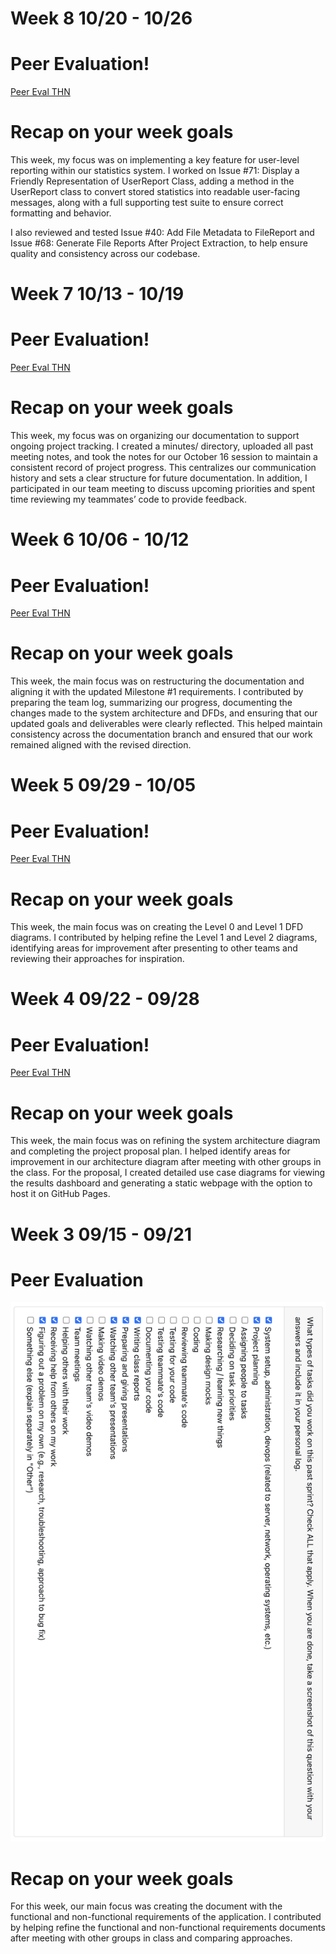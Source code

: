 # Week 8 10/20 - 10/26

# Peer Evaluation!
[Peer Eval THN](./log_images/personal_log_imgs/tawana/tawana_week8_log.png)

# Recap on your week goals
This week, my focus was on implementing a key feature for user-level reporting within our statistics system. I worked on Issue #71: Display a Friendly Representation of UserReport Class, adding a method in the UserReport class to convert stored statistics into readable user-facing messages, along with a full supporting test suite to ensure correct formatting and behavior.

I also reviewed and tested Issue #40: Add File Metadata to FileReport and Issue #68: Generate File Reports After Project Extraction, to help ensure quality and consistency across our codebase. 

# Week 7 10/13 - 10/19

# Peer Evaluation!
[Peer Eval THN](./log_images/personal_log_imgs/tawana/tawana_week7_log.png)

# Recap on your week goals
This week, my focus was on organizing our documentation to support ongoing project tracking. I created a minutes/ directory, uploaded all past meeting notes, and took the notes for our October 16 session to maintain a consistent record of project progress. This centralizes our communication history and sets a clear structure for future documentation. In addition, I participated in our team meeting to discuss upcoming priorities and spent time reviewing my teammates’ code to provide feedback.

# Week 6 10/06 - 10/12

# Peer Evaluation!
[Peer Eval THN](./log_images/personal_log_imgs/tawana/tawana_week6_log.png)

# Recap on your week goals
This week, the main focus was on restructuring the documentation and aligning it with the updated Milestone #1 requirements. I contributed by preparing the team log, summarizing our progress, documenting the changes made to the system architecture and DFDs, and ensuring that our updated goals and deliverables were clearly reflected. This helped maintain consistency across the documentation branch and ensured that our work remained aligned with the revised direction.

# Week 5 09/29 - 10/05

# Peer Evaluation!
[Peer Eval THN](./log_images/personal_log_imgs/tawana/tawana_week5_log.png)

# Recap on your week goals
This week, the main focus was on creating the Level 0 and Level 1 DFD diagrams. I contributed by helping refine the Level 1 and Level 2 diagrams, identifying areas for improvement after presenting to other teams and reviewing their approaches for inspiration.

# Week 4 09/22 - 09/28

# Peer Evaluation!
[Peer Eval THN](./log_images/personal_log_imgs/tawana/tawana_week4_log.png)

# Recap on your week goals
This week, the main focus was on refining the system architecture diagram and completing the project proposal plan. I helped identify areas for improvement in our architecture diagram after meeting with other groups in the class. For the proposal, I created detailed use case diagrams for viewing the results dashboard and generating a static webpage with the option to host it on GitHub Pages.


# Week 3 09/15 - 09/21

# Peer Evaluation
![Peer Eval THN](./log_images/personal_log_imgs/tawana/tawana_week3_log.png)

# Recap on your week goals
For this week, our main focus was creating the document with the functional and non-functional requirements of the application. I contributed by helping refine the functional and non-functional requirements documents after meeting with other groups in class and comparing approaches. 